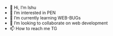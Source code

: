 - 👋 Hi, I’m Ishu
- 👀 I’m interested in PEN
- 🌱 I’m currently learning WEB-BUGs
- 💞️ I’m looking to collaborate on web development
- 📫 How to reach me TG

<!---
IshwaranAchari/IshwaranAchari is a ✨ special ✨ repository because its `README.md` (this file) appears on your GitHub profile.
You can click the Preview link to take a look at your changes.
--->
